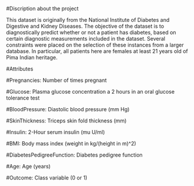 #Discription about the project




This dataset is originally from the National Institute of Diabetes and Digestive and Kidney Diseases. The objective of the dataset is to diagnostically predict whether or not a patient has diabetes, based on certain diagnostic measurements included in the dataset. Several constraints were placed on the selection of these instances from a larger database. In particular, all patients here are females at least 21 years old of Pima Indian heritage.




#Attributes


#Pregnancies: Number of times pregnant

#Glucose: Plasma glucose concentration a 2 hours in an oral glucose tolerance test

#BloodPressure: Diastolic blood pressure (mm Hg)

#SkinThickness: Triceps skin fold thickness (mm)

#Insulin: 2-Hour serum insulin (mu U/ml)

#BMI: Body mass index (weight in kg/(height in m)^2)

#DiabetesPedigreeFunction: Diabetes pedigree function

#Age: Age (years)

#Outcome: Class variable (0 or 1)
